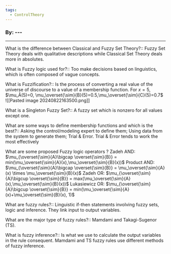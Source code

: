 ```yaml
---
tags:
  - ControlTheory
---
```

### By: ---
---
What is the difference between Classical and Fuzzy Set Theory?:: Fuzzy Set Theory deals with qualitative descriptions while Classical Set Theory deals more in absolutes.
<!--SR:!2024-11-13,55,310-->
What is Fuzzy logic used for?:: Too make decisions based on linguistics, which is often composed of vague concepts.
<!--SR:!2024-11-01,43,290-->
What is Fuzzification?:: Is the process of converting a real value of the universe of discourse to a value of a membership function. For $x=5$, $\mu_Ã(5)=0, \mu_\overset{\sim}{B}(5)=0.5,\mu_\overset{\sim}{C}(5)=0.7$ ![[Pasted image 20240822163500.png]]
<!--SR:!2024-10-26,37,290-->
What is a Singleton Fuzzy Set?:: A fuzzy set which is nonzero for all values except one.
<!--SR:!2024-10-03,14,296-->
What are some ways to define membership functions and which is the best?:: Asking the control/modeling expert to define them; Using data from the system to generate them; Trial & Error. Trial & Error tends to work the most effectively
<!--SR:!2024-10-20,24,276-->
What are some proposed Fuzzy logic operators
?
Zadeh AND:        $\mu_{\overset{\sim}{A}\bigcap \overset{\sim}{B}} = min(\mu_\overset{\sim}{A}(x),\mu_\overset{\sim}{B}(x))$
Product AND:     $\mu_{\overset{\sim}{A}\bigcap \overset{\sim}{B}} = \mu_\overset{\sim}{A}(x) \times \mu_\overset{\sim}{B}(x)$
Zadeh OR:          $\mu_{\overset{\sim}{A}\bigcup \overset{\sim}{B}} = max(\mu_\overset{\sim}{A}(x),\mu_\overset{\sim}{B}(x))$
Lukasiewicz OR: $\mu_{\overset{\sim}{A}\bigcup \overset{\sim}{B}} = min(\mu_\overset{\sim}{A}(x)+\mu_\overset{\sim}{B}(x), 1)$
<!--SR:!2024-08-27,1,236-->
What are fuzzy rules?:: Linguistic if-then statements involving fuzzy sets, logic and inference. They link input to output variables.
<!--SR:!2024-09-28,2,242-->
What are the major type of fuzzy rules?:: Mamdami and Takagi-Sugenor (TS).
<!--SR:!2024-10-09,13,282-->
What is fuzzy inference?:: Is what we use to calculate the output variables in the rule consequent. Mamdami and TS fuzzy rules use different methods of fuzzy inference.
<!--SR:!2024-09-28,1,202-->

